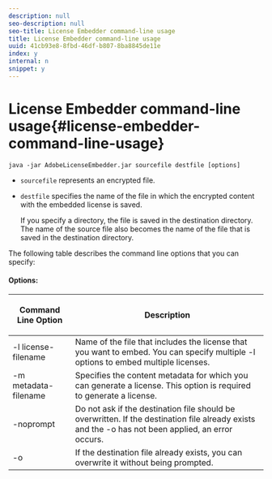 ```yaml
---
description: null
seo-description: null
seo-title: License Embedder command-line usage
title: License Embedder command-line usage
uuid: 41cb93e8-8fbd-46df-b807-8ba8845de11e
index: y
internal: n
snippet: y
---
```


# License Embedder command-line usage{#license-embedder-command-line-usage}

```
java -jar AdobeLicenseEmbedder.jar sourcefile destfile [options]
```

* `sourcefile` represents an encrypted file. 
* `destfile` specifies the name of the file in which the encrypted content with the embedded license is saved.

  If you specify a directory, the file is saved in the destination directory. The name of the source file also becomes the name of the file that is saved in the destination directory.

The following table describes the command line options that you can specify: 

#### Options:
<table frame="all" colsep="1" rowsep="1" class="+ topic/table adobe-d/table " id="table_hnl_2sy_n4">  
 <thead class="- topic/thead "> 
  <tr rowsep="1" class="- topic/row "> 
   <th colname="1" class="- topic/entry entry"> <p class="- topic/p ">Command Line Option </p> </th> 
   <th colname="2" class="- topic/entry entry"> <p class="- topic/p ">Description </p> </th> 
  </tr> 
 </thead>
 <tbody class="- topic/tbody "> 
  <tr rowsep="1" class="- topic/row "> 
   <td colname="1" class="- topic/entry "> <span class="+ topic/ph pr-d/codeph codeph"> -l license-filename </span> </td> 
   <td colname="2" class="- topic/entry "> Name of the file that includes the license that you want to embed. You can specify multiple <span class="codeph"> -l </span> options to embed multiple licenses. </td> 
  </tr> 
  <tr rowsep="1" class="- topic/row "> 
   <td colname="1" class="- topic/entry "> <span class="+ topic/ph pr-d/codeph codeph"> -m metadata-filename </span> </td> 
   <td colname="2" class="- topic/entry "> Specifies the content metadata for which you can generate a license. This option is required to generate a license. </td> 
  </tr> 
  <tr rowsep="1" class="- topic/row "> 
   <td colname="1" class="- topic/entry "> <span class="codeph"> -noprompt </span> </td> 
   <td colname="2" class="- topic/entry "> Do not ask if the destination file should be overwritten. If the destination file already exists and the <span class="codeph"> -o </span> has not been applied, an error occurs. </td> 
  </tr> 
  <tr rowsep="0" class="- topic/row "> 
   <td colname="1" class="- topic/entry "> <span class="codeph"> -o </span> </td> 
   <td colname="2" class="- topic/entry "> If the destination file already exists, you can overwrite it without being prompted. </td> 
  </tr> 
 </tbody> 
</table>

